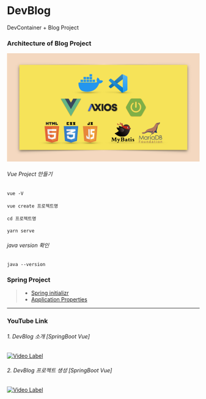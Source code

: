 # DevBlog
DevContainer + Blog Project

### Architecture of Blog Project
<img src="./image/tools.png" width="1000"></img>

###### Vue Project 만들기

```
vue -V

vue create 프로젝트명

cd 프로젝트명

yarn serve
```

###### java version 확인

```
java --version
```

### Spring Project
> * [Spring initializr](https://start.spring.io/)
> * [Application Properties](https://docs.spring.io/spring-boot/docs/current/reference/html/application-properties.html)


----
### YouTube Link

###### 1. DevBlog 소개 [SpringBoot Vue]
[![Video Label](http://img.youtube.com/vi/oZcTz9lYOqw/0.jpg)](https://youtu.be/oZcTz9lYOqw)

###### 2. DevBlog 프로젝트 생성 [SpringBoot Vue]
[![Video Label](http://img.youtube.com/vi/9X4LIJJ4SlQ/0.jpg)](https://youtu.be/9X4LIJJ4SlQ)
